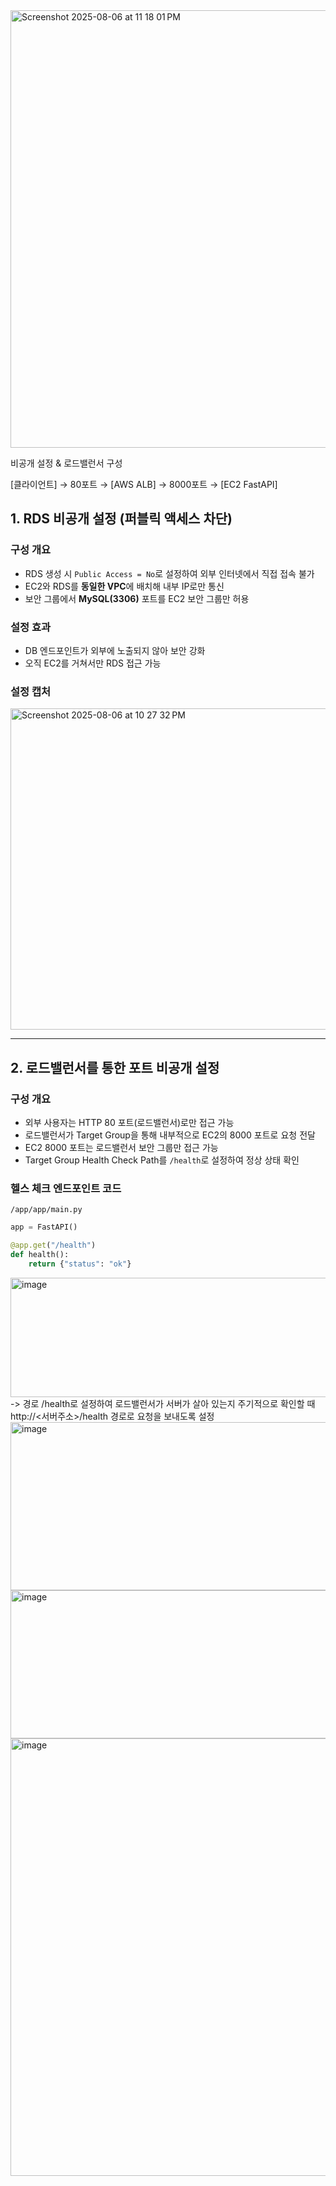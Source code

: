 <img width="1424" height="700" alt="Screenshot 2025-08-06 at 11 18 01 PM" src="https://github.com/user-attachments/assets/323fa294-c12d-4306-b7bb-89467a111dfd" />


비공개 설정 & 로드밸런서 구성

[클라이언트] → 80포트 → [AWS ALB] → 8000포트 → [EC2 FastAPI]


## 1. RDS 비공개 설정 (퍼블릭 액세스 차단)

### 구성 개요
- RDS 생성 시 `Public Access = No`로 설정하여 외부 인터넷에서 직접 접속 불가
- EC2와 RDS를 **동일한 VPC**에 배치해 내부 IP로만 통신
- 보안 그룹에서 **MySQL(3306)** 포트를 EC2 보안 그룹만 허용

### 설정 효과
- DB 엔드포인트가 외부에 노출되지 않아 보안 강화
- 오직 EC2를 거쳐서만 RDS 접근 가능

### 설정 캡처

<img width="974" height="514" alt="Screenshot 2025-08-06 at 10 27 32 PM" src="https://github.com/user-attachments/assets/06b4ce95-279e-4a8e-8f35-bf57850a88ac" />

---

## 2. 로드밸런서를 통한 포트 비공개 설정

### 구성 개요
- 외부 사용자는 HTTP 80 포트(로드밸런서)로만 접근 가능
- 로드밸런서가 Target Group을 통해 내부적으로 EC2의 8000 포트로 요청 전달
- EC2 8000 포트는 로드밸런서 보안 그룹만 접근 가능
- Target Group Health Check Path를 `/health`로 설정하여 정상 상태 확인

### 헬스 체크 엔드포인트 코드
`/app/app/main.py`
```python
app = FastAPI()

@app.get("/health")
def health():
    return {"status": "ok"}
```

<img width="1174" height="191" alt="image" src="https://github.com/user-attachments/assets/3791e1d7-ddf0-4296-b9a4-d9b590653afb" />
-> 경로 /health로 설정하여 로드밸런서가 서버가 살아 있는지 주기적으로 확인할 때
http://<서버주소>/health 경로로 요청을 보내도록 설정


<img width="1147" height="269" alt="image" src="https://github.com/user-attachments/assets/d208ac42-ff4f-4e5a-9b57-db6191f79eab" />

<img width="1150" height="237" alt="image" src="https://github.com/user-attachments/assets/5c4794ef-64f9-4652-9a74-5cfbb6efeacc" />

<img width="1424" height="700" alt="image" src="https://github.com/user-attachments/assets/076e1b19-e152-4d51-9ac6-72b6f28985ca" />


